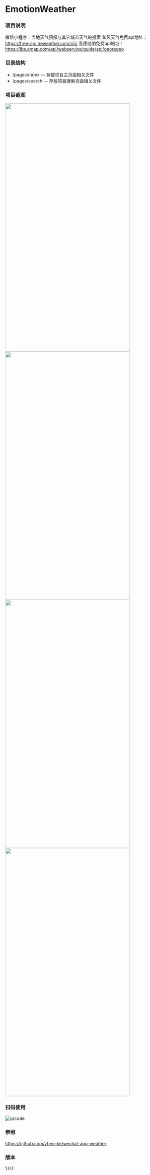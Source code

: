 # EmotionWeather

### 项目说明

微信小程序：当地天气预报与其它城市天气的搜索
和风天气免费api地址：https://free-api.heweather.com/v5/
高德地图免费api地址：https://lbs.amap.com/api/webservice/guide/api/georegeo
### 目录结构

- /pages/index — 存放项目主页面相关文件
- /pages/search — 存放项目搜索页面相关文件

### 项目截图
<img width="400" height="800" src="https://github.com/xingyanan/EmotionWeather/blob/master/screenshot.jpg"/><img width="400" height="800" src="https://github.com/xingyanan/EmotionWeather/blob/master/screenshot2.jpg"/>
<img width="400" height="800" src="https://github.com/xingyanan/EmotionWeather/blob/master/screenshot3.jpg"/><img width="400" height="800" src="https://github.com/xingyanan/EmotionWeather/blob/master/screenshot1.jpg"/>


### 扫码使用

![qrcode](./code.jpg)
### 参照
https://github.com/zhen-ke/wechat-app-weather
### 版本
1.0.1

